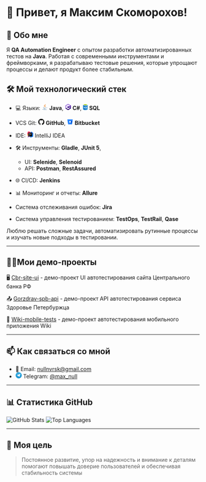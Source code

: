 # 👋 Привет, я Максим Скоморохов!

## 🚀 Обо мне
Я **QA Automation Engineer** с опытом разработки автоматизированных тестов на **Java**. 
Работая с современными инструментами и фреймворками, я разрабатываю тестовые решения, которые упрощают процессы и делают продукт более стабильным.

## 🛠️ Мой технологический стек

- 💻 Языки: 
<img src="/icons/java.svg" height="16"> **Java**,
<img src="/icons/c-sharp.svg" height="16"> **C#**,
<img src="/icons/sql.svg" height="16"> **SQL**

- VCS Git: 
<img src="/icons/github.svg" height="16"> **GitHub**,
<img src="/icons/bitbucket.svg" height="16"> **Bitbucket**

- IDE: <img src="/icons/idea.svg" height="16"> IntelliJ IDEA
- 🛠️ Инструменты: **Gladle**, **JUnit 5**, 
  - UI: **Selenide**, **Selenoid**
  - API: **Postman**, **RestAssured**
- 🌐 CI/CD: **Jenkins**
- 📊 Мониторинг и отчеты: **Allure**
- Система отслеживания ошибок: **Jira**
- Система управления тестированием: **TestOps**, **TestRail**, **Qase**

Люблю решать сложные задачи, автоматизировать рутинные процессы и изучать новые подходы в тестировании.

---

## 👷‍♂️Мои демо-проекты

:desktop_computer: [Cbr-site-ui](https://github.com/null-nvrsk/cbr-site-ui) -  демо-проект UI автотестирования сайта Центрального банка РФ

:outbox_tray: [Gorzdrav-spb-api](https://github.com/null-nvrsk/gorzdrav-spb-api) - демо-проект API автотестирования сервиса Здоровье Петербуржца

:iphone: [Wiki-mobile-tests](https://github.com/null-nvrsk/qa-guru-31-mobile-test) - демо-проект автотестирования мобильного приложения Wiki

[//]: # (---)

[//]: # ()
[//]: # (## 💡 Чем я занимаюсь)

[//]: # ()
[//]: # (### 🔍 Автоматизация тестирования)

[//]: # (- Разрабатываю end-to-end тесты для веб-приложений и REST API.)

[//]: # (- Интегрирую автоматизацию в CI/CD для быстрого обратного тестирования.)

[//]: # (- Оптимизирую существующую инфраструктуру тестов для повышения производительности.)

[//]: # ()
[//]: # (### 📈 Постоянное развитие)

[//]: # (- Учусь новым инструментам и фреймворкам: от современных библиотек Java до инструментов для визуального тестирования.)

[//]: # (- Изучаю подходы: **Test Pyramid**, **Exploratory Testing**)

[//]: # (---)

[//]: # ()
[//]: # (## 📂 Примеры моих проектов)

[//]: # ()
[//]: # (### 📌 [Web Testing Framework]&#40;https://github.com/yourusername/web-testing-framework&#41;)

[//]: # (> **Описание:** Фреймворк для тестирования веб-приложений, включая UI и API. Поддерживает интеграцию с Allure для отчетов и конфигурацию через файлы `.properties`.  )

[//]: # (**Технологии:** Java, Selenium, TestNG, RestAssured.)

[//]: # (### 📌 [Mobile Automation Project]&#40;https://github.com/yourusername/mobile-automation&#41;)

[//]: # (> **Описание:** Проект автоматизации тестирования мобильного приложения &#40;iOS/Android&#41; с использованием Appium. Поддерживает параллельное тестирование на эмуляторах и реальных устройствах.  )

[//]: # (**Технологии:** Java, Appium, TestNG.)

---

## 📫 Как связаться со мной

[//]: # (- 💼 [LinkedIn]&#40;https://www.linkedin.com/in/yourusername/&#41;)
- 📧 Email: nullnvrsk@gmail.com
- <img src="icons/telegram.svg" title="Telegram" alt="Telegram" width="16" height="16"/> Telegram: <a href="https://t.me/max_null">@max_null</a>

[//]: # (- 🌐 [Портфолио]&#40;https://yourportfolio.com/&#41;)

---

## 📊 Статистика GitHub

![GitHub Stats](https://github-readme-stats.vercel.app/api?username=null-nvrsk&show_icons=true&theme=radical)
![Top Languages](https://github-readme-stats.vercel.app/api/top-langs/?username=null-nvrsk&layout=compact&theme=radical)

---
## 🎯 Моя цель
> Постоянное развитие, упор на надежность и внимание к деталям помогают повышать доверие пользователей и обеспечивая стабильность системы
